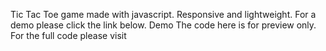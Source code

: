 Tic Tac Toe game made with javascript. Responsive and lightweight. For a demo please click the link below. Demo The code here is for preview only. For the full code please visit
